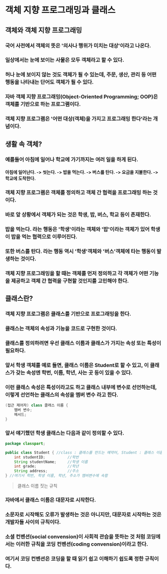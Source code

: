 # 객체 지향 프로그래밍과 클래스
## 객체와 객체 지향 프로그래밍
### 국어 사전에서 객체의 뜻은 '의사나 행위가 미치는 대상'이라고 나온다.
### 일상에서는 눈에 보이는 사물은 모두 객체라고 할 수 있다.
### 허나 눈에 보이지 않는 것도 객체가 될 수 있는데, 주문, 생산, 관리 등 어떤 행동을 나타내는 단어도 객체가 될 수 있다.
### 자바 객체 지향 프로그래밍(Object-Oriented Programming; OOP)은 객체를 기반으로 하는 프로그램이다.
### 객체 지향 프로그램은 '어떤 대상(객체)을 가지고 프로그래밍 한다'라는 개념이다.
## 생활 속 객체?
### 예를들어 아침에 일어나 학교에 가기까지는 여러 일을 하게 된다.
#### 아침에 일어난다. -> 씻는다. -> 밥을 먹는다. -> 버스를 탄다. -> 요금을 지불한다. -> 학교에 도착한다.
### 객체 지향 프로그램은 객체를 정의하고 객체 간 협력을 프로그래밍 하는 것이다.
### 바로 앞 상황에서 객체가 되는 것은 학생, 밥, 버스, 학교 등이 존재한다.
### **밥을 먹는다.** 라는 행동은 '학생'이라는 객체와 '밥'이라는 객체가 있어 학생이 밥을 먹는 협력으로 이루어진다.
### 또한 **버스를 탄다.** 라는 행동 역시 '학생'객체와 '버스'객체에 타는 행동이 발생하는 것이다.
### 객체 지향 프로그래밍을 할 때는 객체를 먼저 정의하고 각 객체가 어떤 기능을 제공하고 객체 간 협력을 구현할 것인지를 고민해야 한다.
## 클래스란?
### 객체 지향 프로그램은 클래스를 기반으로 프로그래밍을 한다.
### 클래스는 객체의 속성과 기능을 코드로 구현한 것이다.
### 클래스를 정의하려면 우선 클래스 이름과 클래스가 가지는 속성 또는 특성이 필요하다.
### 앞서 학생 객체를 예로 들면, 클래스 이름은 Student로 할 수 있고, 이 클래스가 갖는 속성엔 학번, 이름, 학년, 사는 곳 등이 있을 수 있다.
### 이런 클래스 속성은 특성이라고도 하고 클래스 내부에 변수로 선언하는데, 이렇게 선언하는 클래스의 속성을 **멤버 변수** 라고 한다.
```java
(접근 제어자) class 클래스 이름 {
    멤버 변수;
    메서드;
}
```
### 앞서 얘기했던 학생 클래스는 다음과 같이 정의할 수 있다.
```java
package classpart;

public class Student { //class : 클래스를 만드는 예약어, Student : 클래스 이름
    int studentID;          //학번
    String studentName;     //학생 이름
    int grade;              //학년
    String address;         //주소
} //여기서 학번, 학생 이름, 학년, 주소가 멤버변수에 속함
```
> 클래스 이름 짓는 규칙
### 자바에서 클래스 이름은 대문자로 시작한다.
### 소문자로 시작해도 오류가 발생하는 것은 아니지만, 대문자로 시작하는 것은 개발자들 사이의 규칙이다.
### 소셜 컨벤션(social convension)이 사회적 관습을 뜻하는 것 처럼 코딩에서는 이러한 규칙을 코딩 컨벤션(coding convension)이라고 한다.
### 여기서 코딩 컨벤션은 코딩을 할 때 읽기 쉽고 이해하기 쉽도록 정한 규칙이다.